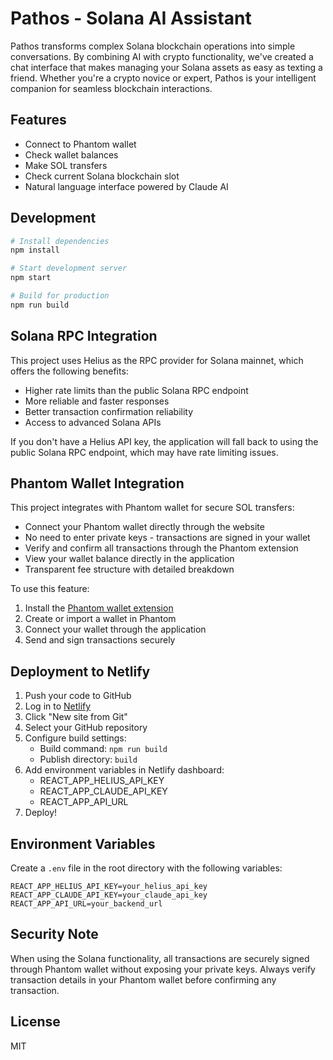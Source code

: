 # Pathos - Solana AI Assistant

Pathos transforms complex Solana blockchain operations into simple conversations. By combining AI with crypto functionality, we've created a chat interface that makes managing your Solana assets as easy as texting a friend. Whether you're a crypto novice or expert, Pathos is your intelligent companion for seamless blockchain interactions.

## Features

- Connect to Phantom wallet
- Check wallet balances
- Make SOL transfers
- Check current Solana blockchain slot
- Natural language interface powered by Claude AI

## Development

```bash
# Install dependencies
npm install

# Start development server
npm start

# Build for production
npm run build
```

## Solana RPC Integration

This project uses Helius as the RPC provider for Solana mainnet, which offers the following benefits:

- Higher rate limits than the public Solana RPC endpoint
- More reliable and faster responses
- Better transaction confirmation reliability
- Access to advanced Solana APIs

If you don't have a Helius API key, the application will fall back to using the public Solana RPC endpoint, which may have rate limiting issues.

## Phantom Wallet Integration

This project integrates with Phantom wallet for secure SOL transfers:

- Connect your Phantom wallet directly through the website
- No need to enter private keys - transactions are signed in your wallet
- Verify and confirm all transactions through the Phantom extension
- View your wallet balance directly in the application
- Transparent fee structure with detailed breakdown

To use this feature:

1. Install the [Phantom wallet extension](https://phantom.app/download)
2. Create or import a wallet in Phantom
3. Connect your wallet through the application
4. Send and sign transactions securely

## Deployment to Netlify

1. Push your code to GitHub
2. Log in to [Netlify](https://app.netlify.com/)
3. Click "New site from Git"
4. Select your GitHub repository
5. Configure build settings:
   - Build command: `npm run build`
   - Publish directory: `build`
6. Add environment variables in Netlify dashboard:
   - REACT_APP_HELIUS_API_KEY
   - REACT_APP_CLAUDE_API_KEY
   - REACT_APP_API_URL
7. Deploy!

## Environment Variables

Create a `.env` file in the root directory with the following variables:

```
REACT_APP_HELIUS_API_KEY=your_helius_api_key
REACT_APP_CLAUDE_API_KEY=your_claude_api_key
REACT_APP_API_URL=your_backend_url
```

## Security Note

When using the Solana functionality, all transactions are securely signed through Phantom wallet without exposing your private keys. Always verify transaction details in your Phantom wallet before confirming any transaction.

## License

MIT
